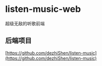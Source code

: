 # listen-music-web
超级无敌的听歌前端

## 后端项目
[https://github.com/dezhiShen/listen-music](https://github.com/dezhiShen/listen-music)
